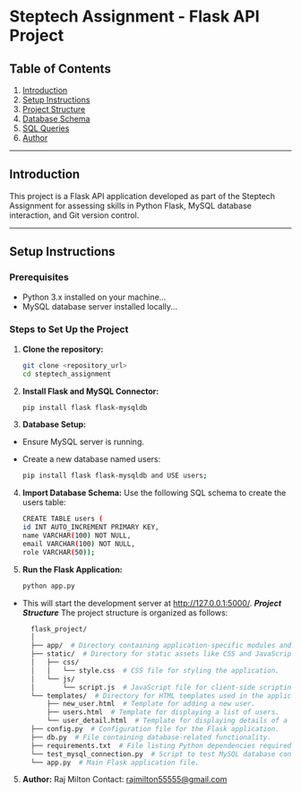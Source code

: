 # Steptech Assignment - Flask API Project

## Table of Contents

1. [Introduction](#introduction)
2. [Setup Instructions](#setup-instructions)
3. [Project Structure](#project-structure)
4. [Database Schema](#database-schema)
5. [SQL Queries](#sql-queries)
6. [Author](#author)


----

## Introduction

This project is a Flask API application developed as part of the Steptech Assignment for assessing skills in Python Flask, MySQL database interaction, and Git version control.

---

## Setup Instructions

### Prerequisites

- Python 3.x installed on your machine...
- MySQL database server installed locally...

### Steps to Set Up the Project

1. **Clone the repository:**

   ```bash
   git clone <repository_url>
   cd steptech_assignment

2. **Install Flask and MySQL Connector:**

   ```bash
   pip install flask flask-mysqldb

3. **Database Setup:**
  * Ensure MySQL server is running.
  * Create a new database named users:
    
    ```bash
    pip install flask flask-mysqldb and USE users;

4. **Import Database Schema:**
Use the following SQL schema to create the users table:

    ```bash
    CREATE TABLE users (
    id INT AUTO_INCREMENT PRIMARY KEY,
    name VARCHAR(100) NOT NULL,
    email VARCHAR(100) NOT NULL,
    role VARCHAR(50));

5. **Run the Flask Application:**

   ```bash
   python app.py
   
  * This will start the development server at http://127.0.0.1:5000/.
***Project Structure***
The project structure is organized as follows:

    ```bash
      flask_project/
      │
      ├── app/  # Directory containing application-specific modules and packages.
      ├── static/  # Directory for static assets like CSS and JavaScript files.
      │   ├── css/
      │   │   └── style.css  # CSS file for styling the application.
      │   └── js/
      │       └── script.js  # JavaScript file for client-side scripting.
      └── templates/  # Directory for HTML templates used in the application.
          ├── new_user.html  # Template for adding a new user.
          ├── users.html  # Template for displaying a list of users.
          └── user_detail.html  # Template for displaying details of a user.
      ├── config.py  # Configuration file for the Flask application.
      ├── db.py  # File containing database-related functionality.
      ├── requirements.txt  # File listing Python dependencies required for the project.
      └── test_mysql_connection.py  # Script to test MySQL database connection.
      └── app.py  # Main Flask application file.  

5. **Author:**
Raj Milton
Contact: rajmilton55555@gmail.com
